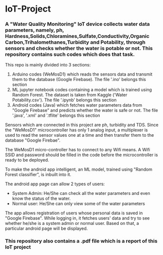 # IoT-Project
<h3>A "Water Quality Monitoring" IoT device collects water data parameters, namely, ph, Hardness,Solids,Chloramines,Sulfate,Conductivity,Organic Carbon,Trihalomethanes,Turbidity and Potability, through sensors and checks whether the water is potable or not. This repository
contains such codes which does that task.</h3>
<p>This repo is mainly divided into 3 sections:</p>
<ol> 
  <li>Arduino codes (WeMosD1) which reads the sensors data and transmit them to the database (Google Firebase). The file '.ino' belongs this section</li>
  <li>ML jupyter notebook codes containing a model which is trained using Random Forest. The dataset is taken from Kaggle ('Water Potability.csv'). The file '.ipynb' belongs this section</li>
  <li>Android codes (Java) which fetches water parameters data from "Google Firebase" and predicts whether the water is safe or not. The file '.java', '.xml' and '.tflite' belongs this section</li>
</ol>

<p>
  Sensors which are connected in this project are ph, turbidity and TDS. Since the "WeMosD1" microcontroller has only 1 analog input, a multiplexer is used
  to read the sensor values one at a time and then transfer them to the database "Google Firebae".
</p>
<p>
  The WeMosD1 micro-controller has to connect to any Wifi means. A Wifi SSID and password should be filled in the code before the microcontroller is ready to be deployed.
</p>
<p>
  To make the android app intelligent, an ML model, trained using "Random Forest classifier", is inbuilt into it.
</p>
<p>
  The android app page can allow 2 types of users:
  <ul>
    <li>System Admin: He/She can check all the water parameters and even know the status of the water.</li>
    <li>Normal user: He/She can only view some of the water parameters</li>
  </ul>
</p>
<p>
  The app allows registration of users whose personal data is saved in "Google Firebase". While logging in, it fetches users' data and
  try to see whether he/she is a system admin or normal user. Based on that, a particular android page will be displayed.
</p>

<h3>This repository also contains a .pdf file which is a report of this IoT project</h3>
